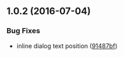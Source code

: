 <a name="1.0.2"></a>
## 1.0.2 (2016-07-04)


### Bug Fixes

* inline dialog text position ([91487bf](https://aui-team-bot/https://bitbucket.org/atlassian/atlaskit/commits/91487bf))



